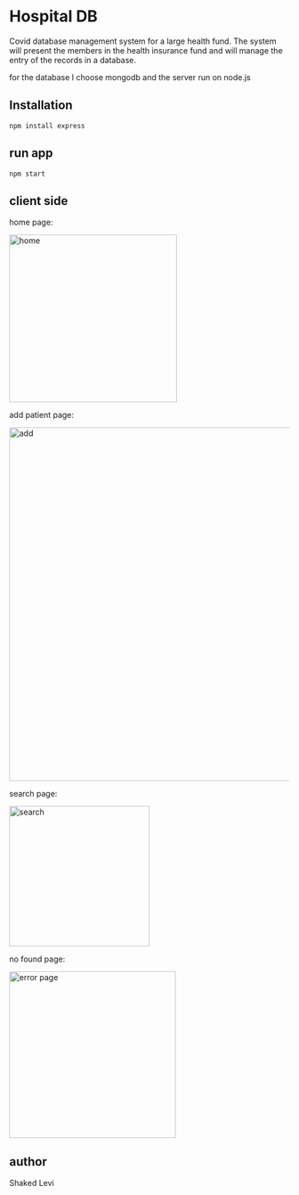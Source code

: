 # Hospital DB

Covid database management system for a large health fund.
The system will present the members in the health insurance fund and will manage the entry of the records in a database.

for the database I choose mongodb and the server run on node.js

## Installation

```npm install express```

## run app

```npm start```
## client side
home page:

<img width="301" alt="home" src="https://github.com/Shaked1/hospitalDB/assets/66208625/1b25d884-c0cd-4020-bda9-e725af9d43ad">

add patient page:

<img width="635" alt="add" src="https://github.com/Shaked1/hospitalDB/assets/66208625/9ebc3dcb-3860-4412-993d-fbc3fa0e4e0c">



search page:

<img width="252" alt="search" src="https://github.com/Shaked1/hospitalDB/assets/66208625/856b326d-c1d6-444e-b49b-e0f10c9fea37">

no found page:

<img width="299" alt="error page" src="https://github.com/Shaked1/hospitalDB/assets/66208625/4db86b26-a3e7-4686-81c8-108f9d97f3e6">


## author
Shaked Levi
